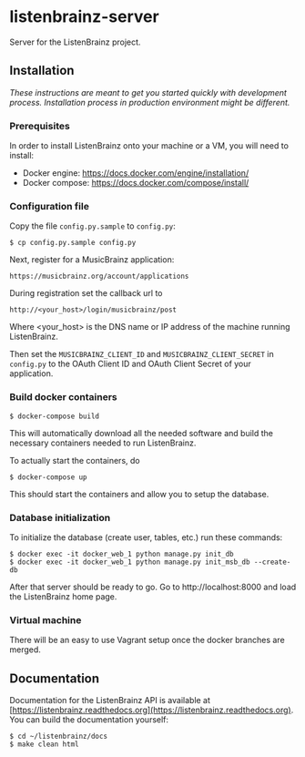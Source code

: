 # listenbrainz-server

Server for the ListenBrainz project.

## Installation

*These instructions are meant to get you started quickly with development
process. Installation process in production environment might be different.*

### Prerequisites

In order to install ListenBrainz onto your machine or a VM, you will
need to install:

* Docker engine: https://docs.docker.com/engine/installation/
* Docker compose: https://docs.docker.com/compose/install/


### Configuration file

Copy the file `config.py.sample` to `config.py`:

    $ cp config.py.sample config.py

Next, register for a MusicBrainz application:

   `https://musicbrainz.org/account/applications`

During registration set the callback url to

   `http://<your_host>/login/musicbrainz/post`

Where <your_host> is the DNS name or IP address of the machine running ListenBrainz.

Then set the `MUSICBRAINZ_CLIENT_ID` and `MUSICBRAINZ_CLIENT_SECRET` in
`config.py` to the OAuth Client ID and OAuth Client Secret of your application.


### Build docker containers

    $ docker-compose build

This will automatically download all the needed software and build the necessary
containers needed to run ListenBrainz.

To actually start the containers, do

    $ docker-compose up

This should start the containers and allow you to setup the database.


### Database initialization

To initialize the database (create user, tables, etc.) run these commands:

    $ docker exec -it docker_web_1 python manage.py init_db 
    $ docker exec -it docker_web_1 python manage.py init_msb_db --create-db

After that server should be ready to go. Go to http://localhost:8000 and load the 
ListenBrainz home page.

### Virtual machine

There will be an easy to use Vagrant setup once the docker branches are merged.


## Documentation

Documentation for the ListenBrainz API is available at [https://listenbrainz.readthedocs.org](https://listenbrainz.readthedocs.org).
You can build the documentation yourself:

    $ cd ~/listenbrainz/docs
    $ make clean html

